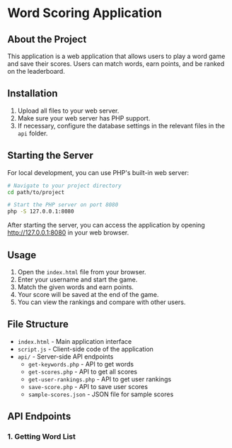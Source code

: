 # Word Scoring Application

## About the Project

This application is a web application that allows users to play a word game and save their scores. Users can match words, earn points, and be ranked on the leaderboard.

## Installation

1. Upload all files to your web server.
2. Make sure your web server has PHP support.
3. If necessary, configure the database settings in the relevant files in the `api` folder.

## Starting the Server

For local development, you can use PHP's built-in web server:

```bash
# Navigate to your project directory
cd path/to/project

# Start the PHP server on port 8080
php -S 127.0.0.1:8080
```

After starting the server, you can access the application by opening http://127.0.0.1:8080 in your web browser.

## Usage

1. Open the `index.html` file from your browser.
2. Enter your username and start the game.
3. Match the given words and earn points.
4. Your score will be saved at the end of the game.
5. You can view the rankings and compare with other users.

## File Structure

- `index.html` - Main application interface
- `script.js` - Client-side code of the application
- `api/` - Server-side API endpoints
  - `get-keywords.php` - API to get words
  - `get-scores.php` - API to get all scores
  - `get-user-rankings.php` - API to get user rankings
  - `save-score.php` - API to save user scores
  - `sample-scores.json` - JSON file for sample scores

## API Endpoints

### 1. Getting Word List 